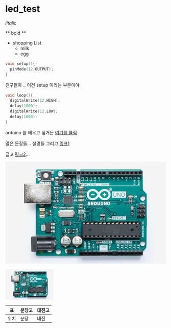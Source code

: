 # led_test


*iltalic*

** bold **

* shopping List
  * milk
  * egg
  
  
```cpp
void setup(){
  pinMode(12,OUTPUT);
}
```

친구들아 .. 이건 setup 이라는 부분이야


```cpp
void loop(){
  digitalWrite(12,HIGH);
  delay(1000);
  digitalWrite(12,LOW);
  delay(1000);
}

```


[링크1]:http://www.naver.com
[링크2]:http://www.google.com

arduino 를 배우고 싶거든 [여기를 클릭](http://www.arduino.cc)

많은 문장들... 설명들 그리고 [링크1]

글고 [링크2]...

![arduino image](https://github.com/cchamchi/led_test/blob/master/img/a000066_featured_4.jpg)


<img src="https://github.com/cchamchi/led_test/blob/master/img/a000066_featured_4.jpg" width="30%">

  표 | 분당고  | 대진고  
  ---|---|---
  위치 | 분당  | 대진   

